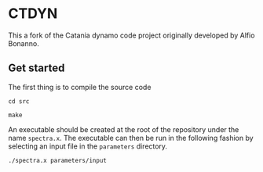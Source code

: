 # CTDYN

This a fork of the Catania dynamo code project originally
developed by Alfio Bonanno. 

## Get started

The first thing is to compile the source code

`cd src`

`make`

An executable should be created at the root of the repository under the name
`spectra.x`.  The executable can then be run in the following fashion by
selecting an input file in the `parameters` directory.

`./spectra.x parameters/input`
 
